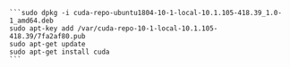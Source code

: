 
    ```sudo dpkg -i cuda-repo-ubuntu1804-10-1-local-10.1.105-418.39_1.0-1_amd64.deb
    sudo apt-key add /var/cuda-repo-10-1-local-10.1.105-418.39/7fa2af80.pub
    sudo apt-get update
    sudo apt-get install cuda
    ```
